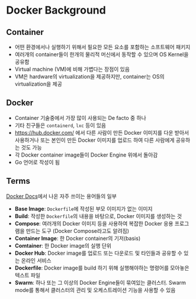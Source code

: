 # Docker Background
## Container
- 어떤 환경에서나 실행하기 위해서 필요한 모든 요소를 포함하는 소프트웨어 패키지
- 여러개의 container들이 한개의 물리적 머신에서 동작할 수 있으며 OS Kernel을 공유함
- Virtual machine (VM)에 비해 가볍다는 장점이 있음
- VM은 hardware의 virtualization을 제공하지만, container는 OS의 virtualization을 제공

## Docker
- Container 기술중에서 가장 많이 사용되는 De facto 중 하나
- 기타 친구들은 `containerd`, `lxc` 등이 있음 
- https://hub.docker.com/ 에서 다른 사람이 만든 Docker 이미지를 다운 받아서 사용하거나 또는 본인이 만든 Docker 이미지를 업로드 하여 다른 사람에게 공유하는 것도 가능
- 각 Docker container image들이 Docker Engine 위에서 돌아감
- Go 언어로 작성이 됨

## Terms
[Docker Docs](https://docs.docker.com/glossary/)에서 나온 자주 쓰이는 용어들의 일부
- **Base Image**: `Dockerfile`에 작성된 부모 이미지가 없는 이미지
- **Build**: 작성한 `Dockerfile`의 내용을 바탕으로, Docker 이미지를 생성하는 것
- **Compose**: 여러개의 Docker 이미지 등을 사용하여 복잡한 Docker 응용 프로그램을 만드는 도구 (Docker Compose라고도 알려짐)
- **Container Image**: 한 Docker container의 기저(basis)
- **Comtainer**: 한 Docker image의 실행 단위
- **Docker Hub**: Docker image를 업로드 또는 다운로드 및 타인들과 공유할 수 있는 온라인 서비스
- **Dockerfile**: Docker image를 build 하기 위해 실행해야하는 명령어를 모아놓은 텍스트 파일
- **Swarm**: 하나 또는 그 이상의 Docker Engine들이 묶여있는 클러스터. Swarm mode를 통해서 클러스터의 관리 및 오케스트레이션 기능을 사용할 수 있음
